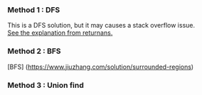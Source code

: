 ### Method 1 : DFS
This is a DFS solution, but it may causes a stack overflow issue. <br  />[See the explanation from returnans.](https://discuss.leetcode.com/topic/17224/a-really-simple-and-readable-c-solution-only-cost-12ms?page=1)
### Method 2 : BFS 
[BFS] (https://www.jiuzhang.com/solution/surrounded-regions)
### Method 3 : Union find
